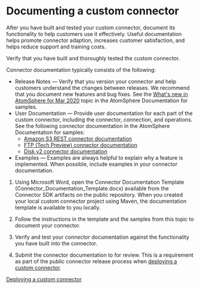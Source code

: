 # Documenting a custom connector 

<head>
  <meta name="guidename" content="Integration"/>
  <meta name="context" content="GUID-dc182dd2-aafc-4860-888b-bbedfe6af8aa"/>
</head>


After you have built and tested your custom connector, document its functionality to help customers use it effectively. Useful documentation helps promote connector adaption, increases customer satisfaction, and helps reduce support and training costs.

Verify that you have built and thoroughly tested the custom connector.

Connector documentation typically consists of the following:

-   Release Notes — Verify that you version your connector and help customers understand the changes between releases. We recommend that you document new features and bug fixes. See the [What's new in AtomSphere for Mar 2020](https://help.boomi.com/bundle/release-notes/page/atm-Whats_new_in_Mar_2020_1a86c17b-4d92-4cc4-b1f5-cfbf2fd59c59.html) topic in the AtomSphere Documentation for samples.
-   User Documentation — Provide user documentation for each part of the custom connector, including the connector, connection, and operations. See the following connector documentation in the AtomSphere Documentation for samples:
    -   [Amazon S3 REST connector documentation](https://help.boomi.com/bundle/connectors/page/r-atm-Amazon_S3_REST_connector_bc37d2c7-9ea6-41b7-931b-9eb0c2a80640.html)
    -   [FTP \(Tech Preview\) connector documentation](https://help.boomi.com/bundle/connectors/page/int-FTP_SDK_connector_b2385da1-c374-481e-8ac4-f3777071365f.html)
    -   [Disk v2 connector documentation](https://help.boomi.com/bundle/connectors/page/int-Disk_v2_connector_d88d0ca9-b27e-44bd-ac32-dc1233e68123.html)
-   Examples — Examples are always helpful to explain why a feature is implemented. When possible, include examples in your connector documentation.

1.  Using Microsoft Word, open the Connector Documentation Template \(Connector\_Documentation\_Template.docx\) available from the Connector SDK artifacts on the public repository. When you created your local custom connector project using Maven, the documentation template is available to you locally.

2.  Follow the instructions in the template and the samples from this topic to document your connector.

3.  Verify and test your connector documentation against the functionality you have built into the connector.

4.  Submit the connector documentation to for review. This is a requirement as part of the public connector release process when [deploying a custom connector](https://developer.boomi.com/docs/Connectors/DeployConnectors/Versioning_and_releasing_connector).


[Deploying a custom connector](int-Versioning_and_releasing_your_custom_connector_caa33ca5-158f-4214-9934-724f4511185c.md#)